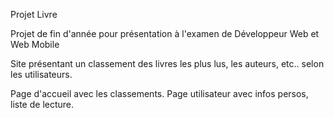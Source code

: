 Projet Livre

Projet de fin d'année pour présentation à l'examen de Développeur Web et Web Mobile

Site présentant un classement des livres les plus lus, les auteurs, etc.. selon les utilisateurs.

Page d'accueil avec les classements.
Page utilisateur avec infos persos, liste de lecture.
